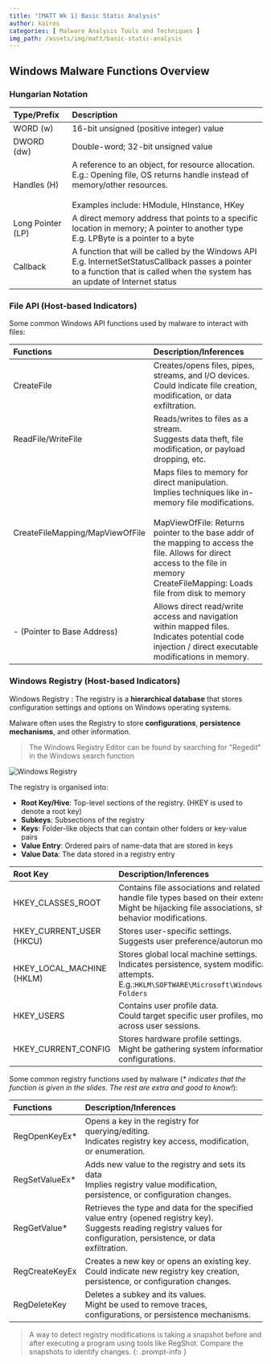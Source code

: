 ```yaml
---
title: "[MATT Wk 1] Basic Static Analysis"
author: kairos
categories: [ Malware Analysis Tools and Techniques ]
img_path: /assets/img/matt/basic-static-analysis
---
```


## Windows Malware Functions Overview

### Hungarian Notation

| Type/Prefix       | Description                                                                                                                                                                         |
|:------------------|:------------------------------------------------------------------------------------------------------------------------------------------------------------------------------------|
| WORD (w)          | 16-bit unsigned (positive integer) value                                                                                                                                            |
| DWORD (dw)        | Double-word; 32-bit unsigned value                                                                                                                                                  |
| Handles (H)       | A reference to an object, for resource allocation. <br>E.g.: Opening file, OS returns handle instead of memory/other resources. <br><br> Examples include: HModule, HInstance, HKey |
| Long Pointer (LP) | A direct memory address that points to a specific location in memory; A pointer to another type <br>E.g. LPByte is a pointer to a byte                                              |
| Callback          | A function that will be called by the Windows API <br>E.g. InternetSetStatusCallback passes a pointer to a function that is called when the system has an update of Internet status |

### File API (Host-based Indicators)

Some common Windows API functions used by malware to interact with files:

| Functions                       | Description/Inferences                                                                                                                                                                                                                                                                                      |
|:--------------------------------|:------------------------------------------------------------------------------------------------------------------------------------------------------------------------------------------------------------------------------------------------------------------------------------------------------------|
| CreateFile                      | Creates/opens files, pipes, streams, and I/O devices. <br/>Could indicate file creation, modification, or data exfiltration.                                                                                                                                                                                |
| ReadFile/WriteFile              | Reads/writes to files as a stream. <br/>Suggests data theft, file modification, or payload dropping, etc.                                                                                                                                                                                                   |
| CreateFileMapping/MapViewOfFile | Maps files to memory for direct manipulation. <br/>Implies techniques like in-memory file modifications. <br/><br/>MapViewOfFile: Returns pointer to the base addr of the mapping to access the file. Allows for direct access to the file in memory <br> CreateFileMapping: Loads file from disk to memory |
| - (Pointer to Base Address)     | Allows direct read/write access and navigation within mapped files. <br/>Indicates potential code injection / direct executable modifications in memory.                                                                                                                                                    |

### Windows Registry (Host-based Indicators)

Windows Registry
: The registry is a **hierarchical database** that stores configuration settings and options on Windows operating systems.

Malware often uses the Registry to store **configurations**, **persistence mechanisms**, and other information.
> The Windows Registry Editor can be found by searching for "Regedit" in the Windows search function

![Windows Registry](windows-registry.png)

The registry is organised into:
- **Root Key/Hive**: Top-level sections of the registry. (HKEY is used to denote a root key)
- **Subkeys**: Subsections of the registry
- **Keys**: Folder-like objects that can contain other folders or key-value pairs
- **Value Entry**: Ordered pairs of name-data that are stored in keys
- **Value Data**: The data stored in a registry entry

| Root Key                   | Description/Inferences                                                                                                                                                                                               |
|:---------------------------|:---------------------------------------------------------------------------------------------------------------------------------------------------------------------------------------------------------------------|
| HKEY_CLASSES_ROOT          | Contains file associations and related data (Tells the system how to handle file types based on their extensions). <br/> Might be hijacking file associations, shell extensions, or program behavior modifications.  |
| HKEY_CURRENT_USER (HKCU)   | Stores user-specific settings. <br/>Suggests user preference/autorun modifications or storing user data.                                                                                                             |
| HKEY_LOCAL_MACHINE (HKLM)  | Stores global local machine settings. <br/>Indicates persistence, system modifications, or privilege escalation attempts.<br/> E.g.:`HKLM\SOFTWARE\Microsoft\Windows\CurrentVersion\Explorer\Shell Folders`          |
| HKEY_USERS                 | Contains user profile data. <br/>Could target specific user profiles, modify default settings, or persist across user sessions.                                                                                      |
| HKEY_CURRENT_CONFIG        | Stores hardware profile settings. <br/>Might be gathering system information or modifying hardware configurations.                                                                                                   |

Some common registry functions used by malware (_* indicates that the function is given in the slides. The rest are extra and good to know!_):

| Functions          | Description/Inferences                                                                                                                                                       |
|:-------------------|:-----------------------------------------------------------------------------------------------------------------------------------------------------------------------------|
| RegOpenKeyEx*      | Opens a key in the registry for querying/editing. <br/>Indicates registry key access, modification, or enumeration.                                                          |
| RegSetValueEx*     | Adds new value to the registry and sets its data <br/>Implies registry value modification, persistence, or configuration changes.                                            |
| RegGetValue*       | Retrieves the type and data for the specified value entry (opened registry key). <br/>Suggests reading registry values for configuration, persistence, or data exfiltration. |
| RegCreateKeyEx     | Creates a new key or opens an existing key. <br/>Could indicate new registry key creation, persistence, or configuration changes.                                            |
| RegDeleteKey       | Deletes a subkey and its values. <br/>Might be used to remove traces, configurations, or persistence mechanisms.                                                             |

> A way to detect registry modifications is taking a snapshot before and after executing a program using tools like RegShot. Compare the snapshots to identify changes.
{: .prompt-info }

